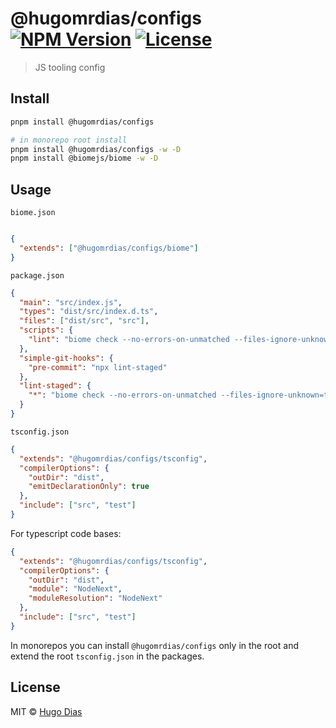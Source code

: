 # @hugomrdias/configs [![NPM Version](https://img.shields.io/npm/v/%40hugomrdias/configs.svg)](https://www.npmjs.com/package/@hugomrdias/configs) [![License](https://img.shields.io/npm/l/%40hugomrdias/configs.svg)](https://github.com/hugomrdias/iso-repo/blob/main/license)

> JS tooling config

## Install

```bash
pnpm install @hugomrdias/configs

# in monorepo root install
pnpm install @hugomrdias/configs -w -D  
pnpm install @biomejs/biome -w -D
```

## Usage

`biome.json`

```json

{
  "extends": ["@hugomrdias/configs/biome"]
}

```

`package.json`

```json
{
  "main": "src/index.js",
  "types": "dist/src/index.d.ts",
  "files": ["dist/src", "src"],
  "scripts": {
    "lint": "biome check --no-errors-on-unmatched --files-ignore-unknown=true ."
  },
  "simple-git-hooks": {
    "pre-commit": "npx lint-staged"
  },
  "lint-staged": {
    "*": "biome check --no-errors-on-unmatched --files-ignore-unknown=true"
  }
}
```

`tsconfig.json`

```json
{
  "extends": "@hugomrdias/configs/tsconfig",
  "compilerOptions": {
    "outDir": "dist",
    "emitDeclarationOnly": true
  },
  "include": ["src", "test"]
}
```

For typescript code bases:

```json
{
  "extends": "@hugomrdias/configs/tsconfig",
  "compilerOptions": {
    "outDir": "dist",
    "module": "NodeNext",
    "moduleResolution": "NodeNext"
  },
  "include": ["src", "test"]
}
```

In monorepos you can install `@hugomrdias/configs` only in the root and extend the root `tsconfig.json` in the packages.

## License

MIT © [Hugo Dias](http://hugodias.me)
